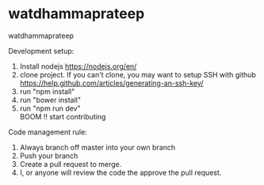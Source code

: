 # watdhammaprateep
watdhammaprateep

Development setup:  
1.  Install nodejs https://nodejs.org/en/  
2.  clone project.  If you can't clone, you may want to setup SSH with github https://help.github.com/articles/generating-an-ssh-key/  
3.  run "npm install"  
4.  run "bower install"  
5.  run "npm run dev"  
BOOM !!  start contributing    

Code management rule:  
1. Always branch off master into your own branch  
2. Push your branch  
3. Create a pull request to merge.  
4. I, or anyone will review the code the approve the pull request.  
